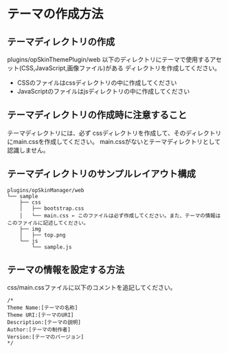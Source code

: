 テーマの作成方法
================

## テーマディレクトリの作成
plugins/opSkinThemePlugin/web 以下のディレクトリにテーマで使用するアセット(CSS,JavaScript,画像ファイル)がある
  ディレクトリを作成してください。
* CSSのファイルはcssディレクトリの中に作成してください
* JavaScriptのファイルはjsディレクトリの中に作成してください

## テーマディレクトリの作成時に注意すること
テーマディレクトリには、必ず cssディレクトリを作成して、そのディレクトリにmain.cssを作成してください。
  main.cssがないとテーマディレクトリとして認識しません。

## テーマディレクトリのサンプルレイアウト構成
```
plugins/opSkinManager/web
└── sample
    ├── css
    │   ├── bootstrap.css
    │   └── main.css ← このファイルは必ず作成してください。また、テーマの情報はこのファイルに記述してください。
    ├── img
    │   ├── top.png
    └── js
        └── sample.js
```

## テーマの情報を設定する方法
css/main.cssファイルに以下のコメントを追記してください。

```
/*
Theme Name:[テーマの名称]
Theme URI:[テーマのURI]
Description:[テーマの説明]
Author:[テーマの制作者]
Version:[テーマのバージョン]
*/
```
